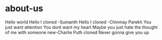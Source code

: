 # about-us

Hello world
Hello I cloned -Sumanth
Hello I cloned -Chinmay Parekh
You just want attention
You dont want my heart
Maybe you just hate the thought of me with someone new-Charlie Puth cloned
Never gonna give you up

